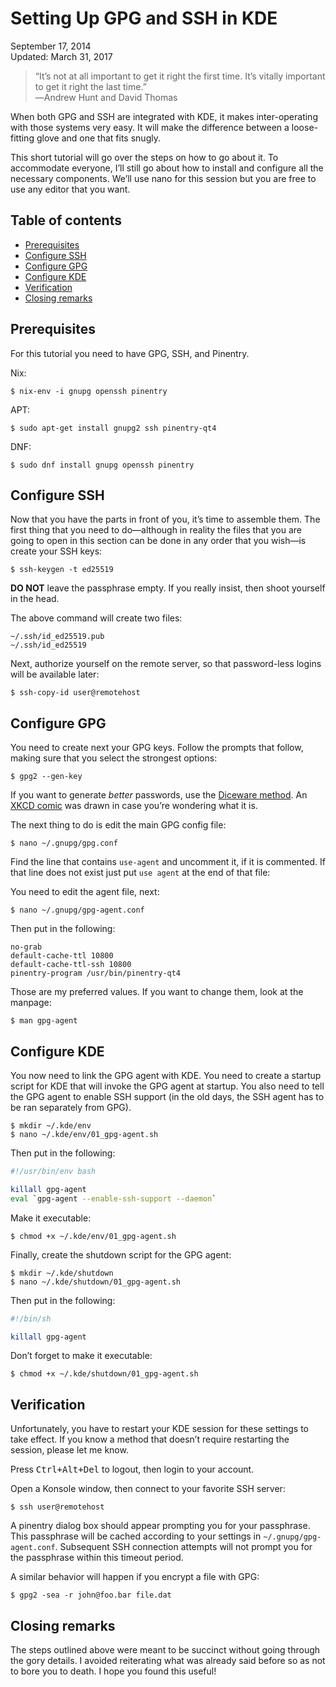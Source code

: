 Setting Up GPG and SSH in KDE
=============================

<div class="center">September 17, 2014</div>
<div class="center">Updated: March 31, 2017</div>


>“It’s not at all important to get it right the first time. It’s vitally important to get it right
>the last time.”<br>
>―Andrew Hunt and David Thomas

When both GPG and SSH are integrated with KDE, it makes inter-operating with those systems very
easy. It will make the difference between a loose-fitting glove and one that fits snugly.

This short tutorial will go over the steps on how to go about it. To accommodate everyone, I’ll
still go about how to install and configure all the necessary components. We’ll use nano for this
session but you are free to use any editor that you want.


Table of contents
-----------------

- [Prerequisites](#prerequisites)
- [Configure SSH](#ssh)
- [Configure GPG](#gpg)
- [Configure KDE](#kde)
- [Verification](#verification)
- [Closing remarks](#closing)


Prerequisites <a name="prerequisites"></a>
------------------------------------------

For this tutorial you need to have GPG, SSH, and Pinentry.

Nix:

    $ nix-env -i gnupg openssh pinentry

APT:

    $ sudo apt-get install gnupg2 ssh pinentry-qt4

DNF:

    $ sudo dnf install gnupg openssh pinentry


Configure SSH <a name="ssh"></a>
--------------------------------

Now that you have the parts in front of you, it’s time to assemble them. The first thing that you
need to do—although in reality the files that you are going to open in this section can be done in
any order that you wish—is create your SSH keys:

    $ ssh-keygen -t ed25519

**DO NOT** leave the passphrase empty. If you really insist, then shoot yourself in the head.

The above command will create two files:

    ~/.ssh/id_ed25519.pub
    ~/.ssh/id_ed25519

Next, authorize yourself on the remote server, so that password-less logins will be available later:

    $ ssh-copy-id user@remotehost


Configure GPG <a name="gpg"></a>
--------------------------------

You need to create next your GPG keys. Follow the prompts that follow, making sure that you select
the strongest options:

    $ gpg2 --gen-key

If you want to generate *better* passwords, use
the
[Diceware method](http://world.std.com/~reinhold/diceware.html). An
[XKCD comic](https://xkcd.com/936/) was drawn in case you’re wondering what it is.

The next thing to do is edit the main GPG config file:

    $ nano ~/.gnupg/gpg.conf

Find the line that contains `use-agent` and uncomment it, if it is commented. If that line does not
exist just put `use agent` at the end of that file:

You need to edit the agent file, next:

    $ nano ~/.gnupg/gpg-agent.conf

Then put in the following:

    no-grab
    default-cache-ttl 10800
    default-cache-ttl-ssh 10800
    pinentry-program /usr/bin/pinentry-qt4

Those are my preferred values. If you want to change them, look at the manpage:

    $ man gpg-agent


Configure KDE <a name="kde"></a>
--------------------------------

You now need to link the GPG agent with KDE. You need to create a startup script for KDE that will
invoke the GPG agent at startup. You also need to tell the GPG agent to enable SSH support (in the
old days, the SSH agent has to be ran separately from GPG).

    $ mkdir ~/.kde/env
    $ nano ~/.kde/env/01_gpg-agent.sh

Then put in the following:

```bash
#!/usr/bin/env bash

killall gpg-agent
eval `gpg-agent --enable-ssh-support --daemon`
```

Make it executable:

    $ chmod +x ~/.kde/env/01_gpg-agent.sh

Finally, create the shutdown script for the GPG agent:

    $ mkdir ~/.kde/shutdown
    $ nano ~/.kde/shutdown/01_gpg-agent.sh

Then put in the following:

```bash
#!/bin/sh

killall gpg-agent
```

Don’t forget to make it executable:

    $ chmod +x ~/.kde/shutdown/01_gpg-agent.sh


Verification <a name="verification"></a>
----------------------------------------

Unfortunately, you have to restart your KDE session for these settings to take effect. If you know a
method that doesn’t require restarting the session, please let me know.

Press <kbd>Ctrl+Alt+Del</kbd> to logout, then login to your account.

Open a Konsole window, then connect to your favorite SSH server:

    $ ssh user@remotehost

A pinentry dialog box should appear prompting you for your passphrase. This passphrase will be
cached according to your settings in `~/.gnupg/gpg-agent.conf`. Subsequent SSH connection attempts
will not prompt you for the passphrase within this timeout period.

A similar behavior will happen if you encrypt a file with GPG:

    $ gpg2 -sea -r john@foo.bar file.dat


Closing remarks <a name="closing"></a>
--------------------------------------

The steps outlined above were meant to be succinct without going through the gory details. I avoided
reiterating what was already said before so as not to bore you to death. I hope you found this
useful!
